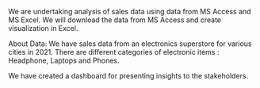 We are undertaking analysis of sales data using data from MS Access and MS Excel. We will download the data from MS Access and create visualization in Excel.

About Data:
We have sales data from an electronics superstore for various cities in 2021. There are different categories of electronic items : Headphone, Laptops and Phones.

We have created a dashboard for presenting insights to the stakeholders.
